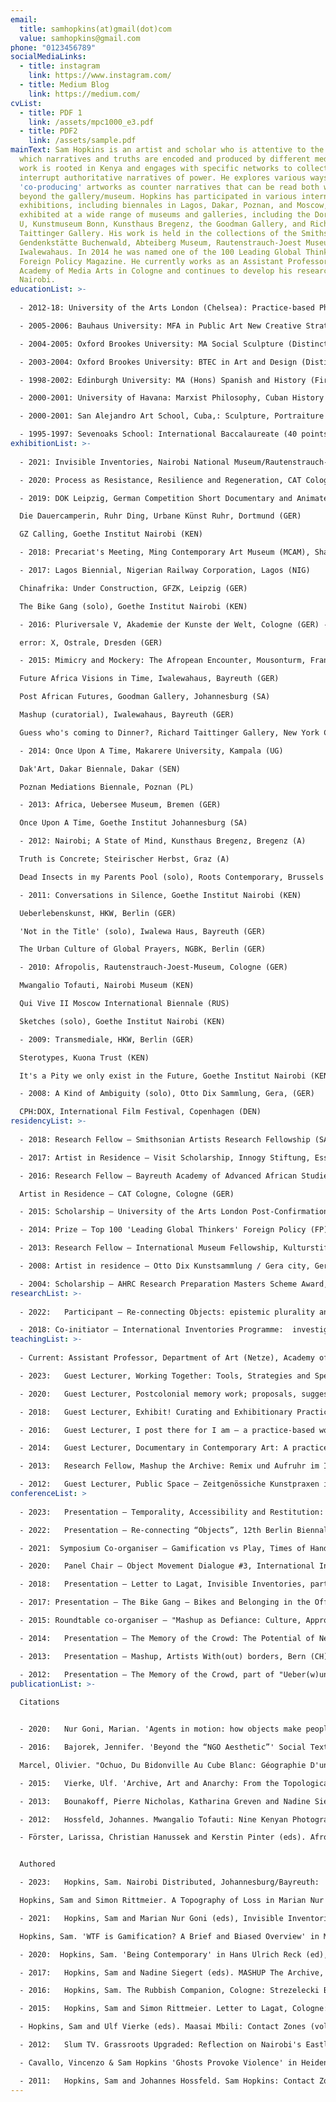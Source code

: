 ```yaml
---
email:
  title: samhopkins(at)gmail(dot)com
  value: samhopkins@gmail.com
phone: "0123456789"
socialMediaLinks:
  - title: instagram
    link: https://www.instagram.com/
  - title: Medium Blog
    link: https://medium.com/
cvList:
  - title: PDF 1
    link: /assets/mpc1000_e3.pdf
  - title: PDF2
    link: /assets/sample.pdf
mainText: Sam Hopkins is an artist and scholar who is attentive to the ways in
  which narratives and truths are encoded and produced by different media. His
  work is rooted in Kenya and engages with specific networks to collectively
  interrupt authoritative narratives of power. He explores various ways of
  'co-producing' artworks as counter narratives that can be read both within and
  beyond the gallery/museum. Hopkins has participated in various international
  exhibitions, including biennales in Lagos, Dakar, Poznan, and Moscow, and has
  exhibited at a wide range of museums and galleries, including the Dortmunder
  U, Kunstmuseum Bonn, Kunsthaus Bregenz, the Goodman Gallery, and Richard
  Taittinger Gallery. His work is held in the collections of the Smithsonian,
  Gendenkstätte Buchenwald, Abteiberg Museum, Rautenstrauch-Joest Museum and the
  Iwalewahaus. In 2014 he was named one of the 100 Leading Global Thinkers by
  Foreign Policy Magazine. He currently works as an Assistant Professor at the
  Academy of Media Arts in Cologne and continues to develop his research in
  Nairobi.
educationList: >-
  
  - 2012-18: University of the Arts London (Chelsea): Practice-based PhD Distributed: Co-producing Narratives of Belonging in Nairobi

  - 2005-2006: Bauhaus University: MFA in Public Art New Creative Strategies (Elective)

  - 2004-2005: Oxford Brookes University: MA Social Sculpture (Distinction)

  - 2003-2004: Oxford Brookes University: BTEC in Art and Design (Distinction)

  - 1998-2002: Edinburgh University: MA (Hons) Spanish and History (First Class)

  - 2000-2001: University of Havana: Marxist Philosophy, Cuban History (Elective)

  - 2000-2001: San Alejandro Art School, Cuba,: Sculpture, Portraiture (Elective)

  - 1995-1997: Sevenoaks School: International Baccalaureate (40 points)
exhibitionList: >-
  
  - 2021: Invisible Inventories, Nairobi National Museum/Rautenstrauch-Joest Museum, Weltkulturen Museum, Nairobi/Cologne/Frankfurt (KEN, GER)

  - 2020: Process as Resistance, Resilience and Regeneration, CAT Cologne, Cologne (GER)

  - 2019: DOK Leipzig, German Competition Short Documentary and Animated Film (GER)

  Die Dauercamperin, Ruhr Ding, Urbane Künst Ruhr, Dortmund (GER)

  GZ Calling, Goethe Institut Nairobi (KEN)

  - 2018: Precariat's Meeting, Ming Contemporary Art Museum (MCAM), Shanghai (CHN)

  - 2017: Lagos Biennial, Nigerian Railway Corporation, Lagos (NIG)

  Chinafrika: Under Construction, GFZK, Leipzig (GER)

  The Bike Gang (solo), Goethe Institut Nairobi (KEN)

  - 2016: Pluriversale V, Akademie der Kunste der Welt, Cologne (GER) -

  error: X, Ostrale, Dresden (GER)

  - 2015: Mimicry and Mockery: The Afropean Encounter, Mousonturm, Frankfurt (GER)

  Future Africa Visions in Time, Iwalewahaus, Bayreuth (GER)

  Post African Futures, Goodman Gallery, Johannesburg (SA)

  Mashup (curatorial), Iwalewahaus, Bayreuth (GER)

  Guess who's coming to Dinner?, Richard Taittinger Gallery, New York City (US)

  - 2014: Once Upon A Time, Makarere University, Kampala (UG)

  Dak'Art, Dakar Biennale, Dakar (SEN)

  Poznan Mediations Biennale, Poznan (PL)

  - 2013: Africa, Uebersee Museum, Bremen (GER) 

  Once Upon A Time, Goethe Institut Johannesburg (SA)

  - 2012: Nairobi; A State of Mind, Kunsthaus Bregenz, Bregenz (A)

  Truth is Concrete; Steirischer Herbst, Graz (A)

  Dead Insects in my Parents Pool (solo), Roots Contemporary, Brussels (BEL)

  - 2011: Conversations in Silence, Goethe Institut Nairobi (KEN) 

  Ueberlebenskunst, HKW, Berlin (GER)

  'Not in the Title' (solo), Iwalewa Haus, Bayreuth (GER)

  The Urban Culture of Global Prayers, NGBK, Berlin (GER)

  - 2010: Afropolis, Rautenstrauch-Joest-Museum, Cologne (GER)

  Mwangalio Tofauti, Nairobi Museum (KEN)

  Qui Vive II Moscow International Biennale (RUS)

  Sketches (solo), Goethe Institut Nairobi (KEN)

  - 2009: Transmediale, HKW, Berlin (GER)

  Sterotypes, Kuona Trust (KEN)

  It's a Pity we only exist in the Future, Goethe Institut Nairobi (KEN)

  - 2008: A Kind of Ambiguity (solo), Otto Dix Sammlung, Gera, (GER)

  CPH:DOX, International Film Festival, Copenhagen (DEN)
residencyList: >-
  
  - 2018: Research Fellow — Smithsonian Artists Research Fellowship (SARF), Washington DC (US)

  - 2017: Artist in Residence — Visit Scholarship, Innogy Stiftung, Essen (GER)

  - 2016: Research Fellow — Bayreuth Academy of Advanced African Studies (GER)

  Artist in Residence — CAT Cologne, Cologne (GER)

  - 2015: Scholarship — University of the Arts London Post-Confirmation Studentship (UK) Artist in Residence — Mönchengladbach Studio Scholarship, Mönchengladbach (GER)

  - 2014: Prize — Top 100 'Leading Global Thinkers' Foreign Policy (FP) Magazine, Washington DC (US)

  - 2013: Research Fellow — International Museum Fellowship, Kulturstiftung des Bundes (GER)

  - 2008: Artist in residence — Otto Dix Kunstsammlung / Gera city, Gera (GER)

  - 2004: Scholarship — AHRC Research Preparation Masters Scheme Award, Oxford (UK)
researchList: >-
  
  - 2022:	Participant — Re-connecting Objects: epistemic plurality and transformative practices in and beyond museums, VW Stiftung Research Project, 2 years (GER, SEN)

  - 2018: Co-initiator — International Inventories Programme:  investigating a corpus of Kenyan objects held in cultural institutions across the globe, Goethe Excellenz Initiativ, Kulturstiftung des Bundes Project (four years) (GER, KEN)
teachingList: >-
  
  - Current: Assistant Professor, Department of Art (Netze), Academy of Media Arts Cologne (GER)

  - 2023:	Guest Lecturer, Working Together: Tools, Strategies and Speculations, Methods Lab (Dr. Johanna Steindorf), Köln International School of Design (GER)

  - 2020:	Guest Lecturer, Postcolonial memory work; proposals, suggestions, experiments, MA seminar (Prof. Dr. Henrietta Günkel), Rühr-Universität Bochum (GER) 

  - 2018:	Guest Lecturer, Exhibit! Curating and Exhibitionary Practice Contextualised, MA seminar (Dr. Nadine Siegert) University of Bayreuth GER)

  - 2016:	Guest Lecturer, I post there for I am — a practice-based workshop, Intermedia BA (Prof. Dr. Karina Nimmerfall), Faculty of Human Science, University of Cologne (GER)

  - 2014:	Guest Lecturer, Documentary in Contemporary Art: A practice-based workshop, Visual Anthropology MA (Dr. Steffen Köhn) Freie Universität, Berlin (GER)

  - 2013:	Research Fellow, Mashup the Archive: Remix und Aufruhr im Iwalewahaus, BA seminar 	(Dr. Nadine Siegert), Iwalewahaus, Universität Bayreuth (GER)

  - 2012:	Guest Lecturer, Public Space — Zeitgenössiche Kunstpraxen im Öffentlichen Raum, BA seminar (Dr. Nadine Siegert), Iwalewahaus, Universität Bayreuth (GER)
conferenceList: >
  
  - 2023:	Presentation — Temporality, Accessibility and Restitution: Strategies to Reflect on Long-Term 	Collaborative Film Projects, part of "What is the role of reflection and reflexive methods in 	Artistic Research?" React and Reflect, Hochschule für Musik und Tanz, Köln (GER)

  - 2022:	Presentation — Re-connecting “Objects”, 12th Berlin Biennale, Kunstwerke, Berlin (GER) Presentation — Simba Mbili: Potential Histories of the Man-Eaters of Tsavo, Menagerie virtueller Tiere, Rühr Universität Bochum

  - 2021:  Symposium Co-organiser – Gamification vs Play, Times of Hands, The Academy of the Arts of the 	World, Cologne (GER)

  - 2020:	Panel Chair — Object Movement Dialogue #3, International Inventories Programme (IIP), Rautenstrauch-Joest Museum, Cologne (GER)

  - 2018:	Presentation — Letter to Lagat, Invisible Inventories, part of "Contemporary African artistic 	practice: political forms and issues", Musée d’Aquitaine and LAM, Bordeaux (FRA)

  - 2017: Presentation – The Bike Gang — Bikes and Belonging in the Off Road Base, part of "Mediating senses of belonging: Aesthetics, affects, ethnography", Congress for the Deutsche 	Gesellschaft für Völkerkunde (DGV), Berlin (GER)

  - 2015: Roundtable co-organiser – "Mashup as Defiance: Culture, Appropriation, Post-colonialism" 	and "Aura: The Object in Postcolonial Art collections", Mashup exhibition, Bayreuth (GER)

  - 2014:	Presentation — The Memory of the Crowd: The Potential of New Media Platforms to re-	imagine Narratives in Kenya, School of Oriental and African Studies, London (UK) Presentation — Channels through the institution — Undermining the colonial legacy of 	museums and expositions'', part of "Crawling Doubles. Colonial Collecting and Affect", 8th Berlin Biennale, Berlin (GER) 'Presentation — Mashup the Archive: Remix and Tumult at the Iwalewahaus, part of 	"Collecting Geographies – Global Programming and Museums of Modern Art", Stedelijk 	Museum Amsterdam (NL)

  - 2013:	Presentation – Mashup, Artists With(out) borders, Bern (CH) Presentation — Conceptualising Future, Bayreuth Academy of Advanced African Studies (GER) Presentation — Art as an Argument; with Brian O'Doherty and Eugen Gomringer, Bayreuth Kunsthalle, (GER)

  - 2012:	Presentation — The Memory of the Crowd, part of "Ueber(w)unden; Art in troubled times", 	Goethe Institut Johannesburg (SA)
publicationList: >-
  
  Citations


  - 2020:	Nur Goni, Marian. 'Agents in motion: how objects make people move. An interview with 	Sam Hopkins and Simon Rittmeier' Third Text Africa, no. 12, August 2020 

  - 2016:	Bajorek, Jennifer. 'Beyond the “NGO Aesthetic”' Social Text 127, Vol. 34, No. 2, June 2016

  Marcel, Olivier. "Ochuo, Du Bidonville Au Cube Blanc: Géographie D'une Rencontre Globale."Cahiers D'Études Africaines 56, no. 223 (2016)

  - 2015:	Vierke, Ulf. 'Archive, Art and Anarchy: From the Topological Archive to the Anarchic 	Archive', African Arts, vol. 48, no. 2 summer 2015

  - 2013:	Bounakoff, Pierre Nicholas, Katharina Greven and Nadine Siegert eds, Iwalewa: Four Views 	into Contemporary Africa, Iwalewahaus: Bayreuth

  - 2012:	Hossfeld, Johannes. Mwangalio Tofauti: Nine Kenyan Photographers, Nairobi, Native Intelligence

  - Förster, Larissa, Christian Hanussek and Kerstin Pinter (eds). Afropolis: City/Media/Art, 	Johannesburg: Jacana Media


  Authored

  - 2023:	Hopkins, Sam. Nairobi Distributed, Johannesburg/Bayreuth:  Iwalewa Books (upcoming)

  Hopkins, Sam and Simon Rittmeier. A Topography of Loss in Marian Nur Goni (eds) Trouble 	Dans Les Collections (#4, March 2023), 

  - 2021:	Hopkins, Sam and Marian Nur Goni (eds), Invisible Inventories — the zine,  Jo'burg/Bayreuth:  	Iwalewa Books

  Hopkins, Sam. 'WTF is Gamification? A Brief and Biased Overview' in Madhusree Dutta 	(ed) CC: (vol 2. 2021), Cologne: Academy of the Arts of the World

  - 2020:  Hopkins, Sam. 'Being Contemporary' in Hans Ulrich Reck (ed), Journal der KHM #12, 	Cologne: Kunsthochschule für Medien

  - 2017: 	Hopkins, Sam and Nadine Siegert (eds). MASHUP The Archive, Berlin: Revolver Books

  - 2016:	Hopkins, Sam. The Rubbish Companion, Cologne: Strezelecki Books

  - 2015:	Hopkins, Sam and Simon Rittmeier. Letter to Lagat, Cologne: Strzelecki Books

  - Hopkins, Sam and Ulf Vierke (eds). Maasai Mbili: Contact Zones (vol 13), Nairobi: Native 	Intelligence 

  - 2012:	Slum TV. Grassroots Upgraded: Reflection on Nairobi's Eastlands, Oostkamp: Stichting Kunstboak, 

  - Cavallo, Vincenzo & Sam Hopkins 'Ghosts Provoke Violence' in Heidenreich-Seleme, Lien 	and S O'Toole (eds), Über(W)unden: Art in Troubled Times, Johannesburg: Jacana Media

  - 2011:	Hopkins, Sam and Johannes Hossfeld. Sam Hopkins: Contact Zones (vol 2), Nairobi: Native 	Intelligence
---
```

